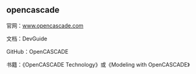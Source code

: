 
## opencascade
官网：www.opencascade.com

文档：DevGuide

GitHub：OpenCASCADE

书籍：《OpenCASCADE Technology》或《Modeling with OpenCASCADE》
